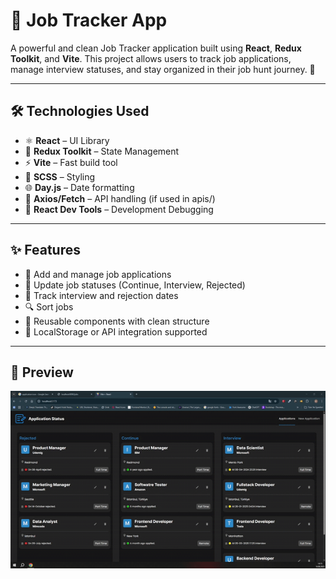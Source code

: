 # 🚀 Job Tracker App

A powerful and clean Job Tracker application built using **React**, **Redux Toolkit**, and **Vite**. This project allows users to track job applications, manage interview statuses, and stay organized in their job hunt journey. 🎯


---

## 🛠️ Technologies Used

- ⚛️ **React** – UI Library
- 🎯 **Redux Toolkit** – State Management
- ⚡ **Vite** – Fast build tool
- 🎨 **SCSS** – Styling
- 🌐 **Day.js** – Date formatting
- 🔁 **Axios/Fetch** – API handling (if used in apis/)
- 🧪 **React Dev Tools** – Development Debugging

---

## ✨ Features

- 📌 Add and manage job applications
- 🔄 Update job statuses (Continue, Interview, Rejected)
- 📅 Track interview and rejection dates
- 🔍 Sort jobs
- 🧩 Reusable components with clean structure
- 💾 LocalStorage or API integration supported

---

## 👀 Preview

![](job_tracker.gif)